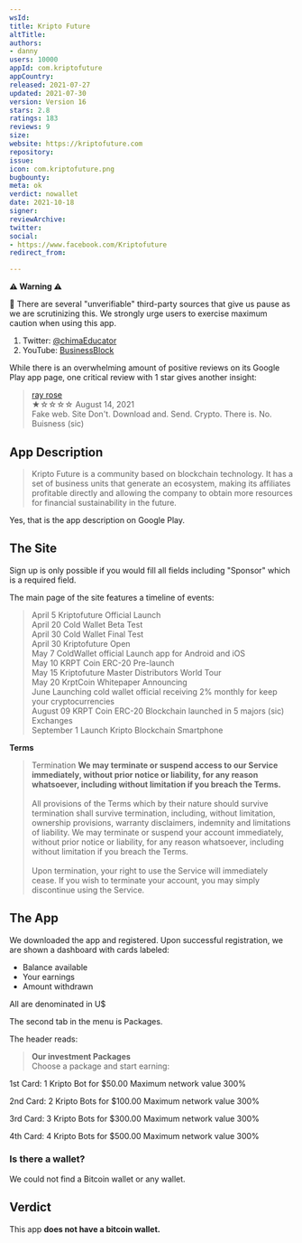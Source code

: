 ```yaml
---
wsId: 
title: Kripto Future
altTitle: 
authors:
- danny
users: 10000
appId: com.kriptofuture
appCountry: 
released: 2021-07-27
updated: 2021-07-30
version: Version 16
stars: 2.8
ratings: 183
reviews: 9
size: 
website: https://kriptofuture.com
repository: 
issue: 
icon: com.kriptofuture.png
bugbounty: 
meta: ok
verdict: nowallet
date: 2021-10-18
signer: 
reviewArchive: 
twitter: 
social:
- https://www.facebook.com/Kriptofuture
redirect_from: 

---
```


**⚠️ Warning ⚠️** 

🚩 There are several "unverifiable" third-party sources that give us pause as we are scrutinizing this. We strongly urge users to exercise maximum caution when using this app. 

1. Twitter: [@chimaEducator](https://twitter.com/ChimaEducator/status/1446950119853674499)
2. YouTube: [BusinessBlock](https://www.youtube.com/watch?v=cXRslpByhIA)

While there is an overwhelming amount of positive reviews on its Google Play app page, one critical review with 1 star gives another insight:

> [ray rose](https://play.google.com/store/apps/details?id=com.kriptofuture&reviewId=gp%3AAOqpTOHIbl-Z8KQmF-L9lj7bhGN53UjOk8dTaMg_FFmFctTIJFX_l8puu39f2ZtsCr3QPwFJlVZ9JMez7c0Y9Q)<br>
  ★☆☆☆☆ August 14, 2021 <br>
       Fake web. Site Don't. Download and. Send. Crypto. There is. No. Buisness (sic)

## App Description

> Kripto Future is a community based on blockchain technology. It has a set of business units that generate an ecosystem, making its affiliates profitable directly and allowing the company to obtain more resources for financial sustainability in the future.

Yes, that is the app description on Google Play.

## The Site

Sign up is only possible if you would fill all fields including "Sponsor" which is a required field. 

The main page of the site features a timeline of events: 

> April 5 Kriptofuture Official Launch<br>
April 20 Cold Wallet Beta Test<br>
April 30 Cold Wallet Final Test<br>
April 30 Kriptofuture Open<br>
May 7 ColdWallet official Launch app for Android and iOS<br>
May 10 KRPT Coin ERC-20 Pre-launch<br>
May 15 Kriptofuture Master Distributors World Tour<br>
May 20 KrptCoin Whitepaper Announcing<br>
June Launching cold wallet official receiving 2% monthly for keep your cryptocurrencies<br>
August 09 KRPT Coin ERC-20 Blockchain launched in 5 majors (sic) Exchanges<br>
September 1 Launch Kripto Blockchain Smartphone

**Terms**

> Termination
**We may terminate or suspend access to our Service immediately, without
prior notice or liability, for any reason whatsoever, including without limitation if you breach the Terms.**<br><br>
All provisions of the Terms which by their nature should survive termination
shall survive termination, including, without limitation, ownership provisions, warranty disclaimers, indemnity and limitations of liability.
We may terminate or suspend your account immediately, without prior notice
or liability, for any reason whatsoever, including without limitation if you
breach the Terms.<br><br>
Upon termination, your right to use the Service will immediately cease. If you
wish to terminate your account, you may simply discontinue using the Service.

## The App

We downloaded the app and registered. Upon successful registration, we are shown a dashboard with cards labeled: 

- Balance available 
- Your earnings
- Amount withdrawn

All are denominated in U$

The second tab in the menu is Packages. 

The header reads: 

> **Our investment Packages**<br>
Choose a package and start earning:

1st Card: 1 Kripto Bot for $50.00
Maximum network value 300%

2nd Card: 2 Kripto Bots for $100.00
Maximum network value 300%

3rd Card: 3 Kripto Bots for $300.00
Maximum network value 300%

4th Card: 4 Kripto Bots for $500.00
Maximum network value 300%

### Is there a wallet?

We could not find a Bitcoin wallet or any wallet.

## Verdict

This app **does not have a bitcoin wallet.**

